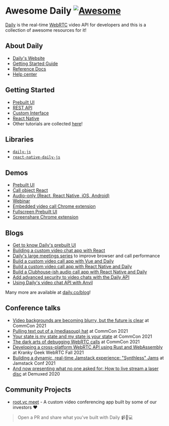 # Awesome Daily [![Awesome](https://awesome.re/badge.svg)](https://awesome.re)

[Daily](https://daily.co) is the real-time [WebRTC](https://webrtc.org/) video API for developers and this is a collection of awesome resources for it!

## About Daily

- [Daily's Website](https://daily.co)
- [Getting Started Guide](https://docs.daily.co/docs)
- [Reference Docs](https://docs.daily.co/reference#introduction)
- [Help center](https://help.daily.co/en/)

## Getting Started

- [Prebuilt UI](https://docs.daily.co/docs/embed-the-daily-prebuilt-ui)
- [REST API](https://docs.daily.co/docs/create-and-manage-rooms-with-the-rest-api)
- [Custom Interface](https://docs.daily.co/docs/build-a-custom-video-chat-interface)
- [React Native](https://docs.daily.co/docs/make-a-mobile-first-application-with-react-native-daily-js)
- Other tutorials are collected [here](https://www.daily.co/blog/tag/code-tutorials/)!

## Libraries

- [`daily-js`](https://github.com/daily-co/daily-js)
- [`react-native-daily-js`](https://github.com/daily-co/react-native-daily-js)

## Demos

- [Prebuilt UI](https://github.com/daily-demos/prebuilt-ui)
- [Call object React](https://github.com/daily-demos/call-object-react)
- [Audio-only (React, React Native, iOS, Android)](https://github.com/daily-demos/party-line)
- [Webinar](https://github.com/daily-demos/webinar)
- [Embedded video call Chrome extension](https://github.com/daily-demos/daily-notion-chrome-extension)
- [Fullscreen Prebuilt UI](https://github.com/daily-demos/fullscreen-prebuilt-ui)
- [Screenshare Chrome extension](https://github.com/daily-demos/screenshare-chrome-ext)

## Blogs

- [Get to know Daily's prebuilt UI](https://www.daily.co/blog/prebuilt-ui/)
- [Building a custom video chat app with React](https://www.daily.co/blog/building-a-custom-video-chat-app-with-react/)
- [Daily's large meetings series](https://www.daily.co/blog/tag/large-meeting-series/) to improve browser and call performance
- [Build a custom video call app with Vue and Daily](https://www.daily.co/blog/custom-video-chat-app-with-daily-and-vue/)
- [Build a custom video call app with React Native and Daily](https://www.daily.co/blog/build-a-mobile-video-chat-app-with-dailys-react-native-javascript-library/)
- [Build a Clubhouse-ish audio call app with React Native and Daily](https://www.daily.co/blog/build-your-own-audio-only-clubhouse-clone-app-with-dailys-react-native-library/)
- [Add advanced security to video chats with the Daily API](https://www.daily.co/blog/add-advanced-security-features-to-video-chats-with-the-daily-api/)
- [Using Daily's video chat API with Anvil](https://anvil.works/articles/daily-co-video-chat)

Many more are available at [daily.co/blog](https://daily.co/blog)!

## Conference talks

- [Video backgrounds are becoming blurry, but the future is clear](https://www.youtube.com/watch?v=zuif5r0NE7A) at CommCon 2021
- [Pulling text out of a (mediasoup) hat](https://www.youtube.com/watch?v=Bz9lblIwfPE) at CommCon 2021
- [Your state is my state and my state is your state](https://www.youtube.com/watch?v=pUpaPtIDOjc) at CommCon 2021
- [The dark arts of debugging WebRTC calls](https://www.youtube.com/watch?v=t3GVVXflgSg) at CommCon 2021
- [Developing a cross-platform WebRTC API using Rust and WebAssembly](https://www.youtube.com/watch?v=E_sTmp5W_dM&list=PL4_h-ulX5eNdNK_z3_rflsHuXM-6pvvK7&index=2) at Kranky Geek WebRTC Fall 2021
- [Building a dynamic, real-time Jamstack experience: "Synthless" Jams](https://www.youtube.com/watch?v=zP5ISItmqXk) at Jamstack Conf 2021
- [And now presenting what no one asked for: How to live stream a laser disc](https://www.youtube.com/watch?v=DuYakl4uHMg) at Demuxed 2020

## Community Projects

- [root.vc meet](https://github.com/rootvc/meet) - A custom video conferencing app built by some of our investors ❤

> Open a PR and share what you've built with Daily 📹🎤💻
